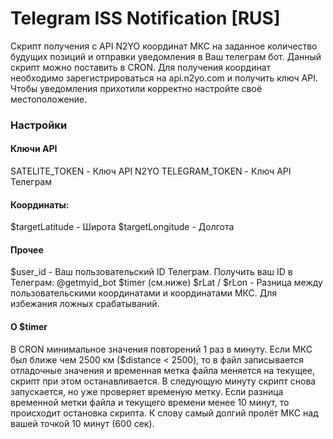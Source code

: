 # Telegram ISS Notification [RUS]
Скрипт получения с API N2YO координат МКС на заданное количество будущих позиций и отправки уведомления в Ваш телеграм бот.
Данный скрипт можно поставить в CRON.
Для получения координат необходимо зарегистрироваться на api.n2yo.com и получить ключ API.
Чтобы уведомления прихотили корректно настройте своё местоположение.

### Настройки
#### Ключи API
SATELITE_TOKEN    - Ключ API N2YO
TELEGRAM_TOKEN    - Ключ API Телеграм
#### Координаты:
$targetLatitude    - Широта
$targetLongitude   - Долгота
#### Прочее
$user_id           - Ваш пользовательский ID Телеграм. Получить ваш ID в Телеграм: @getmyid_bot
$timer (см.ниже)
$rLat / $rLon      - Разница между пользовательскими координатами и координатами МКС. Для избежания ложных срабатываний.

#### О $timer
В CRON минимальное значения повторений 1 раз в минуту.
Если МКС был ближе чем 2500 км ($distance < 2500), то в файл записывается отладочные значения и временная метка файла меняется на текущее, скрипт при этом останавливается.
В следующую минуту скрипт снова запускается, но уже проверяет временую метку. Если разница временной метки файла и текущего времени менее 10 минут, то происходит остановка скрипта.
К слову самый долгий пролёт МКС над вашей точкой 10 минут (600 сек).
